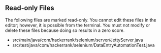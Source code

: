 ## Read-only Files
The following files are marked read-only. You cannot edit these files
in the editor; however, it is possible from the terminal. You must not
modify or delete these files because doing so results in a zero score.

* src/main/java/com/hackerrank/selenium/server/JettyServer.java
* src/test/java/com/hackerrank/selenium/DataEntryAutomationTest.java